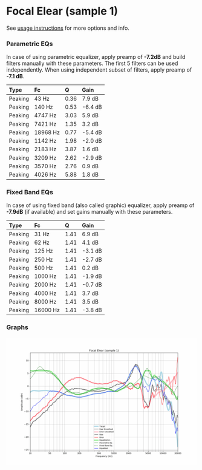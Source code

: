 # Focal Elear (sample 1)
See [usage instructions](https://github.com/jaakkopasanen/AutoEq#usage) for more options and info.

### Parametric EQs
In case of using parametric equalizer, apply preamp of **-7.2dB** and build filters manually
with these parameters. The first 5 filters can be used independently.
When using independent subset of filters, apply preamp of **-7.1 dB**.

| Type    | Fc       |    Q | Gain    |
|:--------|:---------|:-----|:--------|
| Peaking | 43 Hz    | 0.36 | 7.9 dB  |
| Peaking | 140 Hz   | 0.53 | -6.4 dB |
| Peaking | 4747 Hz  | 3.03 | 5.9 dB  |
| Peaking | 7421 Hz  | 1.35 | 3.2 dB  |
| Peaking | 18968 Hz | 0.77 | -5.4 dB |
| Peaking | 1142 Hz  | 1.98 | -2.0 dB |
| Peaking | 2183 Hz  | 3.87 | 1.6 dB  |
| Peaking | 3209 Hz  | 2.62 | -2.9 dB |
| Peaking | 3570 Hz  | 2.76 | 0.9 dB  |
| Peaking | 4026 Hz  | 5.88 | 1.8 dB  |

### Fixed Band EQs
In case of using fixed band (also called graphic) equalizer, apply preamp of **-7.9dB**
(if available) and set gains manually with these parameters.

| Type    | Fc       |    Q | Gain    |
|:--------|:---------|:-----|:--------|
| Peaking | 31 Hz    | 1.41 | 6.9 dB  |
| Peaking | 62 Hz    | 1.41 | 4.1 dB  |
| Peaking | 125 Hz   | 1.41 | -3.1 dB |
| Peaking | 250 Hz   | 1.41 | -2.7 dB |
| Peaking | 500 Hz   | 1.41 | 0.2 dB  |
| Peaking | 1000 Hz  | 1.41 | -1.9 dB |
| Peaking | 2000 Hz  | 1.41 | -0.7 dB |
| Peaking | 4000 Hz  | 1.41 | 3.7 dB  |
| Peaking | 8000 Hz  | 1.41 | 3.5 dB  |
| Peaking | 16000 Hz | 1.41 | -3.8 dB |

### Graphs
![](./Focal%20Elear%20(sample%201).png)
